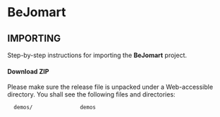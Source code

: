 BeJomart
========

IMPORTING
-------------------------
Step-by-step instructions for importing the **BeJomart** project.

#### Download ZIP

Please make sure the release file is unpacked under a Web-accessible
directory. You shall see the following files and directories:

      demos/               demos
